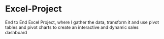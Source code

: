 # Excel-Project
End to End Excel Project, where I gather the data, transform it and use pivot tables and pivot charts to create an interactive and dynamic sales dashboard
